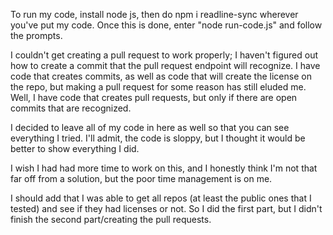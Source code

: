 To run my code, install node js, then do npm i readline-sync wherever you've put my code. Once this is done, enter "node run-code.js" and follow the prompts.

I couldn't get creating a pull request to work properly; I haven't figured out how to create a commit that the pull request endpoint will recognize. I have code that creates commits, as well as code that will create the license on the repo, but making a pull request for some reason has still eluded me. Well, I have code that creates pull requests, but only if there are open commits that are recognized.

I decided to leave all of my code in here as well so that you can see everything I tried. I'll admit, the code is sloppy, but I thought it would be better to show everything I did.

I wish I had had more time to work on this, and I honestly think I'm not that far off from a solution, but the poor time management is on me.

I should add that I was able to get all repos (at least the public ones that I tested) and see if they had licenses or not. So I did the first part, but I didn't finish the second part/creating the pull requests.